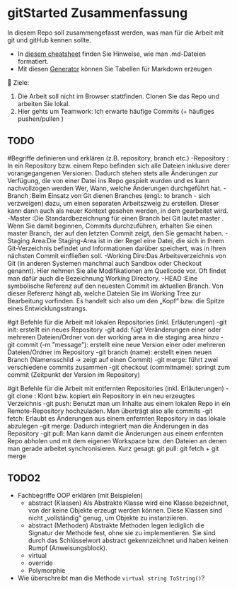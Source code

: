 # gitStarted Zusammenfassung
In diesem Repo soll zusammengefasst werden, was man für die Arbeit mit git und gitHub kennen sollte.
- In [diesem cheatsheet](https://github.com/adam-p/markdown-here/wiki/Markdown-Cheatsheet) finden Sie Hinweise, wie man .md-Dateien formatiert.
- Mit diesen [Generator](https://www.tablesgenerator.com/markdown_tables) können Sie Tabellen für Markdown erzeugen

:dart: Ziele:
1. Die Arbeit soll nicht im Browser stattfinden. Clonen Sie das Repo und arbeiten Sie lokal.
1. Hier gehts um Teamwork: Ich erwarte häufige Commits (+ häufiges pushen/pullen )

## TODO

#Begriffe definieren und erklären (z.B. repository, branch etc.)
-Repository	: In ein Repository bzw. einem Repo befinden sich alle Dateien inklusive derer vorangegangenen Versionen. Dadurch stehen stets alle Änderungen zur Verfügung, die von einer Datei ins Repo gespielt wurden und es kann nachvollzogen werden Wer, Wann, welche Änderungen durchgeführt hat.
-Branch		:Beim Einsatz von Git dienen Branches (engl.: to branch - sich verzweigen) dazu, um einen separaten Arbeitszweig zu erstellen. Dieser kann dann auch als neuer Kontext gesehen werden, in dem gearbeitet wird.
-Master		:Die Standardbezeichnung für einen Branch bei Git lautet master . Wenn Sie damit beginnen, Commits durchzuführen, erhalten Sie einen master Branch, der auf den letzten Commit zeigt, den Sie gemacht haben.
-Staging Area:Die Staging-Area ist in der Regel eine Datei, die sich in Ihrem Git-Verzeichnis befindet und Informationen darüber speichert, was in Ihren nächsten Commit einfließen soll.
-Working Dire:Das Arbeitsverzeichnis von Git (in anderen Systemen manchmal auch Sandbox oder Checkout genannt). Hier nehmen Sie alle Modifikationen am Quellcode vor. Oft findet man dafür auch die Bezeichnung Working Directory.
-HEAD		:Eine symbolische Referenz auf den neuesten Commit im aktuellen Branch. Von dieser Referenz hängt ab, welche Dateien Sie im Working Tree zur Bearbeitung vorfinden. Es handelt sich also um den „Kopf“ bzw. die Spitze eines Entwicklungsstrangs.


#git Befehle für die Arbeit mit lokalen Repositories (inkl. Erläuterungen)
-git init: erstellt ein neues Repository
-git add: fügt Veränderungen einer oder mehreren Dateien/Ordner von der working area in die staging area hinzu
-git commit (-m "message"): erstellt eine neue Version einer oder mehreren Dateien/Ordner im Repository
-git branch (name): erstellt einen neuen Branch (Namensschild -> zeigt auf einen Commit)
-git merge: führt zwei verschiedene commits zusammen
-git checkout (commitname): springt zum commit (Zeitpunkt der Version im Repository)


#git Befehle für die Arbeit mit entfernten Repositories (inkl. Erläuterungen)
-git clone <url>: Klont bzw. kopiert ein Repository in ein neu erzeugtes Verzeichnis
-git push: Benutzt man um Inhalte aus einem lokalen Repo in ein Remote-Repository hochzuladen. Man überträgt also alle commits
-git fetch: Erlaubt es Änderungen aus einem enfernten Repository in das lokale abzulegen
-git merge: Dadurch integriert man die Änderungen in das Repository
-git pull: Man kann damit die Änderungen aus einem enfernten Repo abholen und mit dem eigenen Workspace bzw. den Dateien an denen man gerade arbeitet synchronisieren. Kurz gesagt: git pull: git fetch + git merge


## TODO2
- Fachbegriffe OOP erklären (mit Beispielen)
  - abstract (Klassen)
  Als Abstrakte Klasse wird eine Klasse bezeichnet, von der keine Objekte erzeugt werden können. Diese Klassen sind nicht „vollständig“ genug, um Objekte zu instanziieren.
  - abstract (Methoden)
  Abstrakte Methoden legen lediglich die Signatur der Methode fest, ohne sie zu implementieren. Sie sind durch das Schlüsselwort abstract gekennzeichnet und haben keinen Rumpf (Anweisungsblock).
  - virtual
  - override
  - Polymorphie
- Wie überschreibt man die Methode `virtual string ToString()`?
